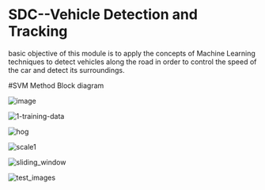 # SDC--Vehicle Detection and Tracking
basic objective of this module is to apply the concepts of Machine Learning techniques to detect vehicles along the road in order to control the speed of the car and detect its surroundings.

#SVM Method Block diagram

![image](https://user-images.githubusercontent.com/53750465/62551817-eb968600-b86c-11e9-8d36-0d5c1dc23f67.png)


![1-training-data](https://user-images.githubusercontent.com/53750465/62552018-403a0100-b86d-11e9-8c0a-4d2468579f31.png)



![hog](https://user-images.githubusercontent.com/53750465/62552041-4af49600-b86d-11e9-852d-17da899b01d2.png)



![scale1](https://user-images.githubusercontent.com/53750465/62552092-5e076600-b86d-11e9-8448-58014db675c5.png)



![sliding_window](https://user-images.githubusercontent.com/53750465/62552125-68296480-b86d-11e9-94ec-cc969a1a37b4.png)



![test_images](https://user-images.githubusercontent.com/53750465/62552139-71b2cc80-b86d-11e9-8d16-cdc5dea1e84f.png)
